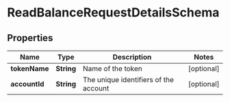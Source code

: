 

# ReadBalanceRequestDetailsSchema


## Properties

Name | Type | Description | Notes
------------ | ------------- | ------------- | -------------
**tokenName** | **String** | Name of the token |  [optional]
**accountId** | **String** | The unique identifiers of the account |  [optional]



